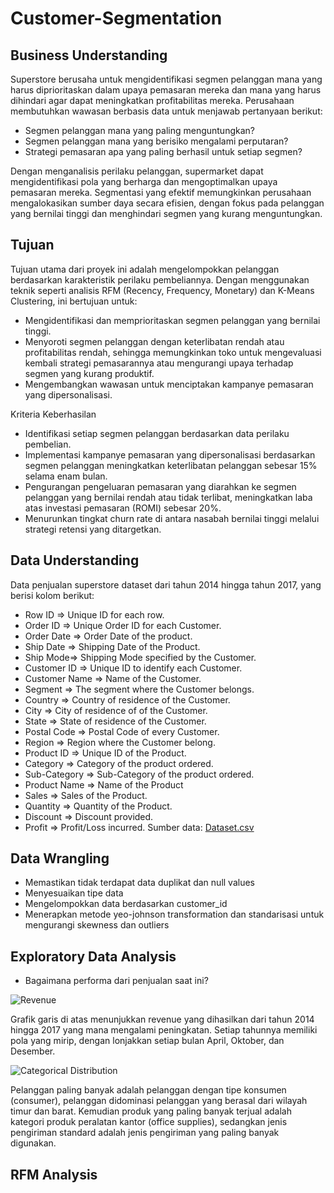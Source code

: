 # Customer-Segmentation
## Business Understanding
Superstore berusaha untuk mengidentifikasi segmen pelanggan mana yang harus diprioritaskan dalam upaya pemasaran mereka dan mana yang harus dihindari agar dapat meningkatkan profitabilitas mereka. Perusahaan membutuhkan wawasan berbasis data untuk menjawab pertanyaan berikut:
- Segmen pelanggan mana yang paling menguntungkan?
- Segmen pelanggan mana yang berisiko mengalami perputaran?
- Strategi pemasaran apa yang paling berhasil untuk setiap segmen?

Dengan menganalisis perilaku pelanggan, supermarket dapat mengidentifikasi pola yang berharga dan mengoptimalkan upaya pemasaran mereka. Segmentasi yang efektif memungkinkan perusahaan mengalokasikan sumber daya secara efisien, dengan fokus pada pelanggan yang bernilai tinggi dan menghindari segmen yang kurang menguntungkan.

## Tujuan
Tujuan utama dari proyek ini adalah mengelompokkan pelanggan berdasarkan karakteristik perilaku pembeliannya. Dengan menggunakan teknik seperti analisis RFM (Recency, Frequency, Monetary) dan K-Means Clustering, ini bertujuan untuk:
- Mengidentifikasi dan memprioritaskan segmen pelanggan yang bernilai tinggi.
- Menyoroti segmen pelanggan dengan keterlibatan rendah atau profitabilitas rendah, sehingga memungkinkan toko untuk mengevaluasi kembali strategi pemasarannya atau mengurangi upaya terhadap segmen yang kurang produktif.
- Mengembangkan wawasan untuk menciptakan kampanye pemasaran yang dipersonalisasi.

Kriteria Keberhasilan
- Identifikasi setiap segmen pelanggan berdasarkan data perilaku pembelian.
- Implementasi kampanye pemasaran yang dipersonalisasi berdasarkan segmen pelanggan meningkatkan keterlibatan pelanggan sebesar 15% selama enam bulan.
- Pengurangan pengeluaran pemasaran yang diarahkan ke segmen pelanggan yang bernilai rendah atau tidak terlibat, meningkatkan laba atas investasi pemasaran (ROMI) sebesar 20%.
- Menurunkan tingkat churn rate di antara nasabah bernilai tinggi melalui strategi retensi yang ditargetkan.

## Data Understanding
Data penjualan superstore dataset dari tahun 2014 hingga tahun 2017, yang berisi kolom berikut:
- Row ID => Unique ID for each row.
- Order ID => Unique Order ID for each Customer.
- Order Date => Order Date of the product.
- Ship Date => Shipping Date of the Product.
- Ship Mode=> Shipping Mode specified by the Customer.
- Customer ID => Unique ID to identify each Customer.
- Customer Name => Name of the Customer.
- Segment => The segment where the Customer belongs.
- Country => Country of residence of the Customer.
- City => City of residence of of the Customer.
- State => State of residence of the Customer.
- Postal Code => Postal Code of every Customer.
- Region => Region where the Customer belong.
- Product ID => Unique ID of the Product.
- Category => Category of the product ordered.
- Sub-Category => Sub-Category of the product ordered.
- Product Name => Name of the Product
- Sales => Sales of the Product.
- Quantity => Quantity of the Product.
- Discount => Discount provided.
- Profit => Profit/Loss incurred.
Sumber data: [Dataset.csv](https://www.kaggle.com/datasets/vivek468/superstore-dataset-final)

## Data Wrangling
- Memastikan tidak terdapat data duplikat dan null values
- Menyesuaikan tipe data
- Mengelompokkan data berdasarkan customer_id
- Menerapkan metode yeo-johnson transformation dan standarisasi untuk mengurangi skewness dan outliers

## Exploratory Data Analysis
- Bagaimana performa dari penjualan saat ini?
  
![Revenue](https://github.com/user-attachments/assets/34c7cf19-0e70-4134-b9a1-2de9c76a1813)

Grafik garis di atas menunjukkan revenue yang dihasilkan dari tahun 2014 hingga 2017 yang mana mengalami peningkatan. Setiap tahunnya memiliki pola yang mirip, dengan lonjakkan setiap bulan April, Oktober, dan Desember.

![Categorical Distribution](https://github.com/user-attachments/assets/7c474c46-b3f8-4d66-86ad-4fced7f292fb)

Pelanggan paling banyak adalah pelanggan dengan tipe konsumen (consumer), pelanggan didominasi pelanggan yang berasal dari wilayah timur dan barat. Kemudian produk yang paling banyak terjual adalah kategori produk peralatan kantor (office supplies), sedangkan jenis pengiriman standard adalah jenis pengiriman yang paling banyak digunakan.

## RFM Analysis
